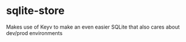 # sqlite-store
Makes use of Keyv to make an even easier SQLite that also cares about dev/prod environments
